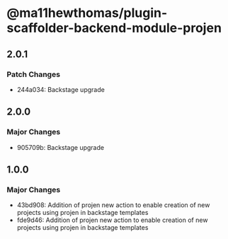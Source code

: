 # @ma11hewthomas/plugin-scaffolder-backend-module-projen

## 2.0.1

### Patch Changes

- 244a034: Backstage upgrade

## 2.0.0

### Major Changes

- 905709b: Backstage upgrade

## 1.0.0

### Major Changes

- 43bd908: Addition of projen new action to enable creation of new projects using projen in backstage templates
- fde9d46: Addition of projen new action to enable creation of new projects using projen in backstage templates
